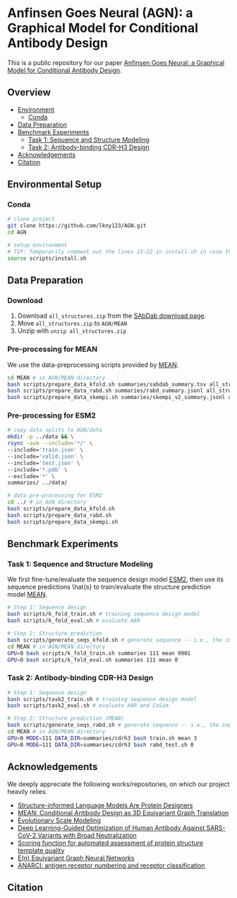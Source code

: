 # Anfinsen Goes Neural (AGN): a Graphical Model for Conditional Antibody Design

This is a public repository for our paper [Anfinsen Goes Neural: a Graphical Model for Conditional Antibody Design](https://arxiv.org/abs/2402.05982). 

## Overview

- [Environment](#environmental-setup)
    - [Conda](#conda)
- [Data Preparation](#data-preparation)
- [Benchmark Experiments](#benchmark-experiments)
    - [Task 1: Sequence and Structure Modeling](#task-1-sequence-and-structure-modeling)
    - [Task 2: Antibody-binding CDR-H3 Design](#task-2-antibody-binding-cdr-h3-design)
- [Acknowledgements](#acknowledgements)
- [Citation](#citation)

## Environmental Setup
### Conda

```bash
# clone project
git clone https://github.com/lkny123/AGN.git
cd AGN

# setup environment
# TIP: Temporarily comment out the lines 15-22 in install.sh in case the conda installation fails. 
source scripts/install.sh
```

## Data Preparation

### Download 
1. Download ```all_structures.zip``` from the [SAbDab download page](https://opig.stats.ox.ac.uk/webapps/sabdab-sabpred/sabdab/archive/all/). 
2. Move ```all_structures.zip``` to ```AGN/MEAN```
3. Unzip with ```unzip all_structures.zip```

### Pre-processing for MEAN
We use the data-preprocessing scripts provided by [MEAN](https://github.com/THUNLP-MT/MEAN/).

```bash
cd MEAN # in AGN/MEAN directory
bash scripts/prepare_data_kfold.sh summaries/sabdab_summary.tsv all_structures/imgt
bash scripts/prepare_data_rabd.sh summaries/rabd_summary.jsonl all_structures/imgt summaries/sabdab_all.json
bash scripts/prepare_data_skempi.sh summaries/skempi_v2_summary.jsonl all_structures/imgt summaries/sabdab_all.json
```

### Pre-processing for ESM2
```bash
# copy data splits to AGN/data
mkdir -p ../data && \
rsync -avm --include='*/' \
--include='train.json' \
--include='valid.json' \
--include='test.json' \
--include='*.pdb' \
--exclude='*' \
summaries/ ../data/

# data pre-processing for ESM2
cd ../ # in AGN directory
bash scripts/prepare_data_kfold.sh
bash scripts/prepare_data_rabd.sh
bash scripts/prepare_data_skempi.sh
```



## Benchmark Experiments

### Task 1: Sequence and Structure Modeling
We first fine-tune/evaluate the sequence design model [ESM2](https://github.com/BytedProtein/ByProt/tree/main), then use its sequence predictions \hat{s} to train/evaluate the structure prediction model [MEAN](https://github.com/THUNLP-MT/MEAN/). 


```bash
# Step 1: Sequence design
bash scripts/k_fold_train.sh # training sequence design model 
bash scripts/k_fold_eval.sh # evaluate AAR

# Step 2: Structure prediction 
bash scripts/generate_seqs_kfold.sh # generate sequence -- i.e., the input of the structure prediction model 
cd MEAN # in AGN/MEAN directory 
GPU=0 bash scripts/k_fold_train.sh summaries 111 mean 9901
GPU=0 bash scripts/k_fold_eval.sh summaries 111 mean 0
```

### Task 2: Antibody-binding CDR-H3 Design

```bash
# Step 1: Sequence design
bash scripts/task2_train.sh # training sequence design model 
bash scripts/task2_eval.sh # evaluate AAR and CoSim

# Step 2: Structure prediction (MEAN)
bash scripts/generate_seqs_rabd.sh # generate sequence -- i.e., the input of the structure prediction model
cd MEAN # in AGN/MEAN directory 
GPU=0 MODE=111 DATA_DIR=summaries/cdrh3 bash train.sh mean 3
GPU=0 MODE=111 DATA_DIR=summaries/cdrh3 bash rabd_test.sh 0
```

## Acknowledgements
We deeply appreciate the following works/repositories, on which our project heavily relies.
- [Structure-informed Language Models Are Protein Designers](https://github.com/BytedProtein/ByProt/tree/main)
- [MEAN: Conditional Antibody Design as 3D Equivariant Graph Translation](https://github.com/THUNLP-MT/MEAN/)
- [Evolutionary Scale Modeling](https://github.com/facebookresearch/esm/tree/main)
- [Deep Learning-Guided Optimization of Human Antibody Against SARS-CoV-2 Variants with Broad Neutralization](https://github.com/HeliXonProtein/binding-ddg-predictor)
- [Scoring function for automated assessment of protein structure template quality](https://zhanggroup.org/TM-score/)
- [E(n) Equivariant Graph Neural Networks](https://github.com/vgsatorras/egnn)
- [ANARCI: antigen receptor numbering and receptor classification](https://github.com/oxpig/ANARCI)

## Citation
